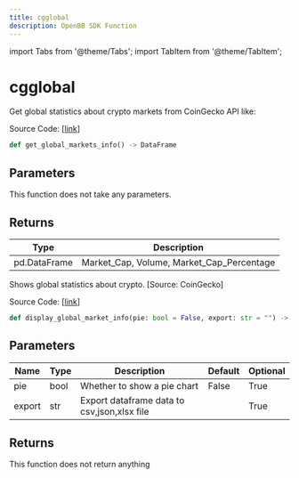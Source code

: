 ```yaml
---
title: cgglobal
description: OpenBB SDK Function
---
```


import Tabs from '@theme/Tabs';
import TabItem from '@theme/TabItem';

# cgglobal

<Tabs>
<TabItem value="model" label="Model" default>

Get global statistics about crypto markets from CoinGecko API like:

Source Code: [[link](https://github.com/OpenBB-finance/OpenBBTerminal/tree/main/openbb_terminal/cryptocurrency/overview/pycoingecko_model.py#L460)]

```python
def get_global_markets_info() -> DataFrame
```
## Parameters

This function does not take any parameters.

## Returns

| Type | Description |
| ---- | ----------- |
| pd.DataFrame | Market_Cap, Volume, Market_Cap_Percentage |



</TabItem>
<TabItem value="view" label="View">

Shows global statistics about crypto. [Source: CoinGecko]

Source Code: [[link](https://github.com/OpenBB-finance/OpenBBTerminal/tree/main/openbb_terminal/cryptocurrency/overview/pycoingecko_view.py#L238)]

```python
def display_global_market_info(pie: bool = False, export: str = "") -> None
```
## Parameters

| Name | Type | Description | Default | Optional |
| ---- | ---- | ----------- | ------- | -------- |
| pie | bool | Whether to show a pie chart | False | True |
| export | str | Export dataframe data to csv,json,xlsx file |  | True |

## Returns

This function does not return anything



</TabItem>
</Tabs>
